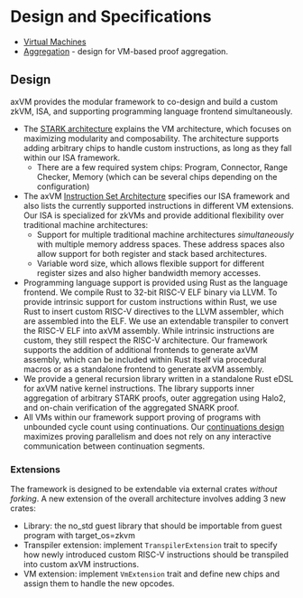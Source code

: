 # Design and Specifications

- [Virtual Machines](./vm/README.md)
- [Aggregation](./aggregation.md) - design for VM-based proof aggregation.

## Design

axVM provides the modular framework to co-design and build a custom zkVM, ISA, and supporting programming language frontend simultaneously.

- The [STARK architecture](./vm/stark.md) explains the VM architecture, which focuses on maximizing modularity and composability. The architecture supports adding arbitrary chips to handle custom instructions, as long as they fall within our ISA framework.
  - There are a few required system chips: Program, Connector, Range Checker, Memory (which can be several chips depending on the configuration)
- The axVM [Instruction Set Architecture](./vm/ISA.md) specifies our ISA framework and also lists the currently supported instructions in different VM extensions. Our ISA is specialized for zkVMs and provide additional flexibility over traditional machine architectures:
  - Support for multiple traditional machine architectures _simultaneously_ with multiple memory address spaces. These address spaces also allow support for both register and stack based architectures.
  - Variable word size, which allows flexible support for different register sizes and also higher bandwidth memory accesses.
- Programming language support is provided using Rust as the language frontend. We compile Rust to 32-bit RISC-V ELF binary via LLVM. To provide intrinsic support for custom instructions within Rust, we use Rust to insert custom RISC-V directives to the LLVM assembler, which are assembled into the ELF. We use an extendable transpiler to convert the RISC-V ELF into axVM assembly. While intrinsic instructions are custom, they still respect the RISC-V architecture. Our framework supports the addition of additional frontends to generate axVM assembly, which can be included within Rust itself via procedural macros or as a standalone frontend to generate axVM assembly.
- We provide a general recursion library written in a standalone Rust eDSL for axVM native kernel instructions. The library supports inner aggregation of arbitrary STARK proofs, outer aggregation using Halo2, and on-chain verification of the aggregated SNARK proof.
- All VMs within our framework support proving of programs with unbounded cycle count using continuations. Our [continuations design](./vm/continuations.md) maximizes proving parallelism and does not rely on any interactive communication between continuation segments.

### Extensions

The framework is designed to be extendable via external crates _without forking_. A new extension of the overall architecture involves adding 3 new crates:

- Library: the no_std guest library that should be importable from guest program with target_os=zkvm
- Transpiler extension: implement `TranspilerExtension` trait to specify how newly introduced custom RISC-V instructions should be transpiled into custom axVM instructions.
- VM extension: implement `VmExtension` trait and define new chips and assign them to handle the new opcodes.
